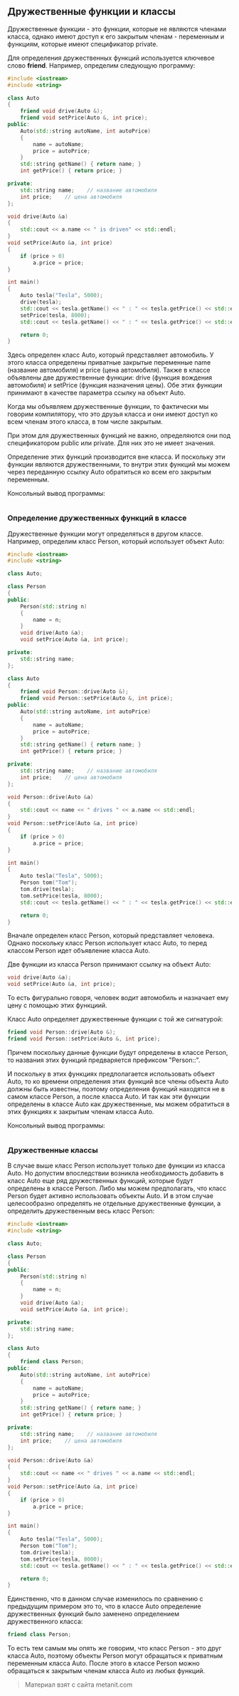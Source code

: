 ## Дружественные функции и классы

Дружественные функции - это функции, которые не являются членами класса, однако имеют доступ к его закрытым членам - переменным и функциям, которые имеют спецификатор private.

Для определения дружественных функций используется ключевое слово **friend**. Например, определим следующую программу:

```cpp
#include <iostream>
#include <string>  

class Auto
{
    friend void drive(Auto &);
    friend void setPrice(Auto &, int price);
public:
    Auto(std::string autoName, int autoPrice) 
    { 
        name = autoName; 
        price = autoPrice;
    }
    std::string getName() { return name; }
    int getPrice() { return price; }

private:
    std::string name;    // название автомобиля
    int price;    // цена автомобиля
};

void drive(Auto &a) 
{ 
    std::cout << a.name << " is driven" << std::endl;
}
void setPrice(Auto &a, int price)
{
    if (price > 0) 
        a.price = price;
}

int main()
{
    Auto tesla("Tesla", 5000);
    drive(tesla);
    std::cout << tesla.getName() << " : " << tesla.getPrice() << std::endl;
    setPrice(tesla, 8000);
    std::cout << tesla.getName() << " : " << tesla.getPrice() << std::endl;

    return 0;
}
```

Здесь определен класс Auto, который представляет автомобиль. У этого класса определены приватные закрытые переменные name (название автомобиля) и price (цена автомобиля). Также в классе объявлены две дружественные функции: drive (функция вождения автомобиля) и setPrice (функция назначения цены). Обе этих функции принимают в качестве параметра ссылку на объект Auto.

Когда мы объявляем дружественные функции, то фактически мы говорим компилятору, что это друзья класса и они имеют доступ ко всем членам этого класса, в том числе закрытым.

При этом для дружественных функций не важно, определяются они под спецификатором public или private. Для них это не имеет значения.

Определение этих функций производится вне класса. И поскольку эти функции являются дружественными, то внутри этих функций мы можем через переданную ссылку Auto обратиться ко всем его закрытым переменным.

Консольный вывод программы:

```

```

### Определение дружественных функций в классе

Дружественные функции могут определяться в другом классе. Например, определим класс Person, который использует объект Auto:

```cpp
#include <iostream>
#include <string> 

class Auto;

class Person
{
public:
    Person(std::string n)
    {
        name = n;
    }
    void drive(Auto &a);
    void setPrice(Auto &a, int price);

private:
    std::string name;
};

class Auto
{
    friend void Person::drive(Auto &);
    friend void Person::setPrice(Auto &, int price);
public:
    Auto(std::string autoName, int autoPrice)
    {
        name = autoName;
        price = autoPrice;
    }
    std::string getName() { return name; }
    int getPrice() { return price; }

private:
    std::string name;    // название автомобиля
    int price;    // цена автомобиля
};

void Person::drive(Auto &a)
{
    std::cout << name << " drives " << a.name << std::endl;
}
void Person::setPrice(Auto &a, int price)
{
    if (price > 0)
        a.price = price;
}

int main()
{
    Auto tesla("Tesla", 5000);
    Person tom("Tom");
    tom.drive(tesla);
    tom.setPrice(tesla, 8000);
    std::cout << tesla.getName() << " : " << tesla.getPrice() << std::endl;

    return 0;
}
```

Вначале определен класс Person, который представляет человека. Однако поскольку класс Person использует класс Auto, то перед классом Person идет объявление класса Auto.

Две функции из класса Person принимают ссылку на объект Auto:

```cpp
void drive(Auto &a);
void setPrice(Auto &a, int price);
```

То есть фигурально говоря, человек водит автомобиль и назначает ему цену с помощью этих функциий.

Класс Auto определяет дружественные функции с той же сигнатурой:

```cpp
friend void Person::drive(Auto &);
friend void Person::setPrice(Auto &, int price);
```

Причем поскольку данные функции будут определены в классе Person, то названия этих функций предваряется префиксом "Person::".

И поскольку в этих функциях предполагается использовать объект Auto, то ко времени определения этих функций все члены объекта Auto должны быть известны, поэтому определения функций находятся не в самом классе Person, а после класса Auto. И так как эти функции определены в классе Auto как дружественные, мы можем обратиться в этих функциях к закрытым членам класса Auto.

Консольный вывод программы:

```

```

### Дружественные классы

В случае выше класс Person использует только две функции из класса Auto. Но допустим впоследствии возникла необходимость добавить в класс Auto еще ряд дружественных функций, которые будут определены в классе Person. Либо мы можем предполагать, что класс Person будет активно использовать объекты Auto. И в этом случае целесообразно определять не отдельные дружественные функции, а определить дружественным весь класс Person:

```cpp
#include <iostream>
#include <string> 

class Auto;

class Person
{
public:
    Person(std::string n)
    {
        name = n;
    }
    void drive(Auto &a);
    void setPrice(Auto &a, int price);

private:
    std::string name;
};

class Auto
{
    friend class Person;
public:
    Auto(std::string autoName, int autoPrice)
    {
        name = autoName;
        price = autoPrice;
    }
    std::string getName() { return name; }
    int getPrice() { return price; }

private:
    std::string name;    // название автомобиля
    int price;    // цена автомобиля
};

void Person::drive(Auto &a)
{
    std::cout << name << " drives " << a.name << std::endl;
}
void Person::setPrice(Auto &a, int price)
{
    if (price > 0)
        a.price = price;
}

int main()
{
    Auto tesla("Tesla", 5000);
    Person tom("Tom");
    tom.drive(tesla);
    tom.setPrice(tesla, 8000);
    std::cout << tesla.getName() << " : " << tesla.getPrice() << std::endl;

    return 0;
}
```

Единственно, что в данном случае изменилось по сравнению с предыдущим примером это то, что в классе Auto определение дружественных функций было заменено определением дружественного класса:

```cpp
friend class Person;
```

То есть тем самым мы опять же говорим, что класс Person - это друг класса Auto, поэтому объекты Person могут обращаться к приватным переменным класса Auto. После этого в классе Person можно обращаться к закрытым членам класса Auto из любых функций.


> Материал взят с сайта metanit.com